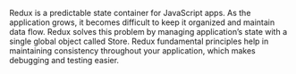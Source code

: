 Redux is a predictable state container for JavaScript apps.
As the application grows, it becomes difficult to keep it organized and maintain data flow.
Redux solves this problem by managing application’s state with a single global object called Store. 
Redux fundamental principles help in maintaining consistency throughout your application, which makes debugging and testing easier.
